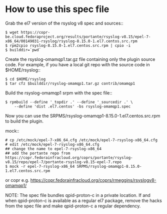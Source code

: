 # How to use this spec file

Grab the el7 version of the rsyslog v8 spec and sources::

    $ wget https://copr-be.cloud.fedoraproject.org/results/portante/rsyslog-v8.15/epel-7-x86_64/00149031-rsyslog/rsyslog-8.15.0-1.el7.centos.src.rpm
    $ rpm2cpio rsyslog-8.15.0-1.el7.centos.src.rpm | cpio -i
    $ builddir=`pwd`

Create the rsyslog-omamqp1.tar.gz file containing only the plugin source code.
For example, if you have a local git repo with the source code in
$HOME/rsyslog::

    $ cd $HOME/rsyslog
    $ tar cfz $builddir/rsyslog-omamqp1.tar.gz contrib/omamqp1

Build the rsyslog-omamqp1 srpm with the spec file::

    $ rpmbuild --define '_topdir .' --define '_sourcedir .' \
        --define 'dist .el7.centos' -bs rsyslog-omamqp1.spec

Now you can use the SRPMS/rsyslog-omamqp1-8.15.0-1.el7.centos.src.rpm to build the plugin.

mock::

    # cp /etc/mock/epel-7-x86_64.cfg /etc/mock/epel-7-rsyslog-x86_64.cfg
    # edit /etc/mock/epel-7-rsyslog-x86_64.cfg
    ## change the name to epel-7-rsyslog-x86_64
    ## add the portante repo from https://copr.fedorainfracloud.org/coprs/portante/rsyslog-v8.15/repo/epel-7/portante-rsyslog-v8.15-epel-7.repo
    $ mock -r epel-7-rsyslog-x86_64 SRPMS/rsyslog-omamqp1-8.15.0-1.el7.centos.src.rpm

or copr e.g. https://copr.fedorainfracloud.org/coprs/rmeggins/rsyslogv8-omamqp1/

NOTE: The spec file bundles qpid-proton-c in a private location.  If and when
qpid-proton-c is available as a regular el7 package, remove the hacks from the
spec file and make qpid-proton-c a regular dependency.
